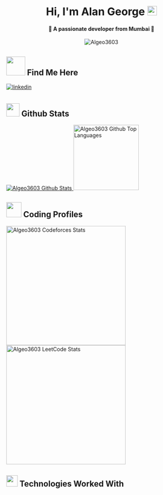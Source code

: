 <!--
**Algeo3603/Algeo3603** is a ✨ _special_ ✨ repository because its `README.md` (this file) appears on your GitHub profile.
-->
<h1 align="center">Hi, I'm Alan George <img src = "https://raw.githubusercontent.com/MartinHeinz/MartinHeinz/master/wave.gif" width="25"></h1>
<h4 align="center">👾 A passionate developer from Mumbai 👾</h4>

<p align="center"> <img src="https://komarev.com/ghpvc/?username=Algeo3603&label=Profile%20views&color=008080&style=for-the-badge&logo=eye" alt="Algeo3603"/> </p>

## <img src = "https://raw.githubusercontent.com/ShahriarShafin/ShahriarShafin/main/Assets/handshake.gif" width = "50"> Find Me Here 
<a href="https://www.linkedin.com/in/alangeorge3603/" target="_blank">
<img src=https://img.shields.io/badge/linkedin-%231E77B5.svg?&style=for-the-badge&logo=linkedin&logoColor=white alt=linkedin style="margin-bottom: 5px;" />
</a>

## <img src = "https://media.giphy.com/media/THXLeSZQK9yOVNa1Iy/giphy.gif" width = "35"> Github Stats
<span>
<a href="https://github.com/Algeo3603">
<!-- <img height="173" src="https://github-readme-stats-redheadphone.vercel.app/api/top-langs/?username=Algeo3603&layout=compact&langs_count=6&theme=github_dark&border_color=404040" alt="Algeo3603 Github Top Languages" /> -->
<!-- <img height="173" src="https://github-readme-stats-redheadphone.vercel.app/api?username=Algeo3603&show_icons=true&count_private=true&theme=github_dark&border_color=404040" alt="Algeo3603 Github Stats" /> -->
<img src="https://github-readme-stats-algeo.vercel.app/api?username=Algeo3603&show_icons=true&theme=merko" alt="Algeo3603 Github Stats"/>
<img height="173" src="https://github-readme-stats-algeo.vercel.app/api/top-langs/?username=Algeo3603&layout=compact&theme=dark" alt="Algeo3603 Github Top Languages"/>
</a>
</span>


## <img src = "https://media.giphy.com/media/v1.Y2lkPTc5MGI3NjExeTNlNDJsY3VlMzN4cmN5ZjVrMzZ2aGZucWNhMWszN3k0Y3JqZDdvdCZlcD12MV9naWZzX3NlYXJjaCZjdD1n/YnkMcHgNIMW4Yfmjxr/giphy.gif" width = "40"> Coding Profiles
<span>
<a href="https://codeforces.com/profile/Algeo3603">
<img height="316" src="https://codeforces-readme-stats.vercel.app/api/card?username=Algeo3603&theme=github_dark&force_username=true&border_color=404040" alt="Algeo3603 Codeforces Stats"/>
</a>
<a href="https://leetcode.com/u/Algeo3603/">
<img height="316" src="https://leetcard.jacoblin.cool/Algeo3603?theme=dark&font=Ubuntu&cache=14400&ext=contest" alt="Algeo3603 LeetCode Stats"/>
</a>
</span>

## <img src = "https://media2.giphy.com/media/QssGEmpkyEOhBCb7e1/giphy.gif?cid=ecf05e47a0n3gi1bfqntqmob8g9aid1oyj2wr3ds3mg700bl&rid=giphy.gif" width = "30"> Technologies Worked With
